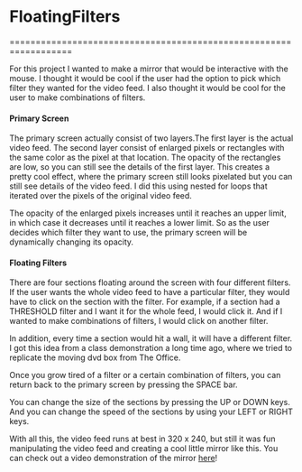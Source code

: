 # FloatingFilters 
==================================================================


For this project I wanted to make a mirror that would be interactive with the mouse. I thought it would be cool if the user had the option to pick which filter they wanted for the video feed. I also thought it would be cool for the user to make combinations of filters.

#### Primary Screen

The primary screen actually consist of two layers.The first layer is the actual video feed. The second layer consist of enlarged pixels or rectangles with the same color as the pixel at that location. The opacity of the rectangles are low, so you can still see the details of the first layer. This creates a pretty cool effect, where the primary screen still looks pixelated but you can still see details of the video feed. I did this using nested for loops that iterated over the pixels of the original video feed. 

The opacity of the enlarged pixels increases until it reaches an upper limit, in which case it decreases until it reaches a lower limit. So as the user decides which filter they want to use, the primary screen will be dynamically changing its opacity.

#### Floating Filters

There are four sections floating around the screen with four different filters. If the user wants the whole video feed to have a particular filter, they would have to click on the section with the filter. For example, if a section had a THRESHOLD filter and I want it for the whole feed, I would click it. And if I wanted to make combinations of filters, I would click on another filter. 

In addition, every time a section would hit a wall, it will have a different filter. I got this idea from a class demonstration a long time ago, where we tried to replicate the moving dvd box from The Office.

Once you grow tired of a filter or a certain combination of filters, you can return back to the primary screen by pressing the SPACE bar.

You can change the size of the sections by pressing the UP or DOWN keys. And you can change the speed of the sections by using your LEFT or RIGHT keys.

With all this, the video feed runs at best in 320 x 240, but still it was fun manipulating the video feed and creating a cool little mirror like this. You can check out a video demonstration of the mirror [here](https://www.youtube.com/watch?v=37wcjWFDXG8)!
